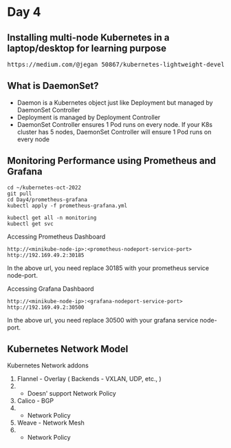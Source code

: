 # Day 4

## Installing multi-node Kubernetes in a laptop/desktop for learning purpose
<pre>
https://medium.com/@jegan_50867/kubernetes-lightweight-developer-setup-using-rancher-k3d-a3a94e9b5eb4
</pre>

## What is DaemonSet?
- Daemon is a Kubernetes object just like Deployment but managed by DaemonSet Controller
- Deployment is managed by Deployment Controller
- DaemonSet Controller ensures 1 Pod runs on every node. If your K8s cluster has 5 nodes, DaemonSet Controller will ensure 1 Pod runs on every node


## Monitoring Performance using Prometheus and Grafana
```
cd ~/kubernetes-oct-2022
git pull
cd Day4/prometheus-grafana
kubectl apply -f prometheus-grafana.yml

kubectl get all -n monitoring
kubectl get svc
```

Accessing Prometheus Dashboard
```
http://<minikube-node-ip>:<promotheus-nodeport-service-port>
http://192.169.49.2:30185
```
In the above url, you need replace 30185 with your prometheus service node-port.

Accessing Grafana Dashbaord
```
http://<minikube-node-ip>:<grafana-nodeport-service-port>
http://192.169.49.2:30500
```
In the above url, you need replace 30500 with your grafana service node-port.

## Kubernetes Network Model

Kubernetes Network addons
1. Flannel - Overlay ( Backends - VXLAN, UDP, etc., )
2.   - Doesn' support Network Policy
3. Calico - BGP 
4.   - Network Policy
5. Weave - Network Mesh
6.   - Network Policy
